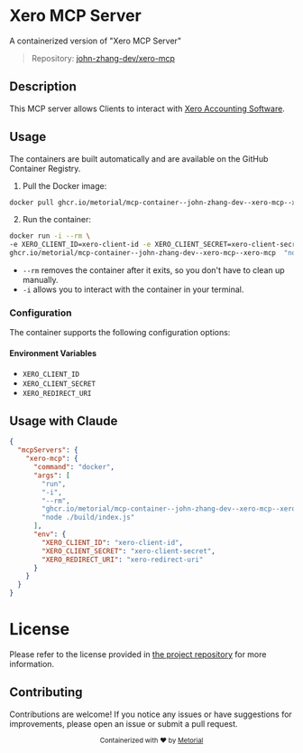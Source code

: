 
# Xero MCP Server

A containerized version of "Xero MCP Server"

> Repository: [john-zhang-dev/xero-mcp](https://github.com/john-zhang-dev/xero-mcp)

## Description

This MCP server allows Clients to interact with [Xero Accounting Software](https://www.xero.com).


## Usage

The containers are built automatically and are available on the GitHub Container Registry.

1. Pull the Docker image:

```bash
docker pull ghcr.io/metorial/mcp-container--john-zhang-dev--xero-mcp--xero-mcp
```

2. Run the container:

```bash
docker run -i --rm \ 
-e XERO_CLIENT_ID=xero-client-id -e XERO_CLIENT_SECRET=xero-client-secret -e XERO_REDIRECT_URI=xero-redirect-uri \
ghcr.io/metorial/mcp-container--john-zhang-dev--xero-mcp--xero-mcp  "node ./build/index.js"
```

- `--rm` removes the container after it exits, so you don't have to clean up manually.
- `-i` allows you to interact with the container in your terminal.



### Configuration

The container supports the following configuration options:




#### Environment Variables

- `XERO_CLIENT_ID`
- `XERO_CLIENT_SECRET`
- `XERO_REDIRECT_URI`




## Usage with Claude

```json
{
  "mcpServers": {
    "xero-mcp": {
      "command": "docker",
      "args": [
        "run",
        "-i",
        "--rm",
        "ghcr.io/metorial/mcp-container--john-zhang-dev--xero-mcp--xero-mcp",
        "node ./build/index.js"
      ],
      "env": {
        "XERO_CLIENT_ID": "xero-client-id",
        "XERO_CLIENT_SECRET": "xero-client-secret",
        "XERO_REDIRECT_URI": "xero-redirect-uri"
      }
    }
  }
}
```

# License

Please refer to the license provided in [the project repository](https://github.com/john-zhang-dev/xero-mcp) for more information.

## Contributing

Contributions are welcome! If you notice any issues or have suggestions for improvements, please open an issue or submit a pull request.

<div align="center">
  <sub>Containerized with ❤️ by <a href="https://metorial.com">Metorial</a></sub>
</div>
  